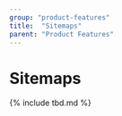 ```yaml
---
group: "product-features"
title:  "Sitemaps"
parent: "Product Features"
---
```


# Sitemaps

{% include tbd.md %}
